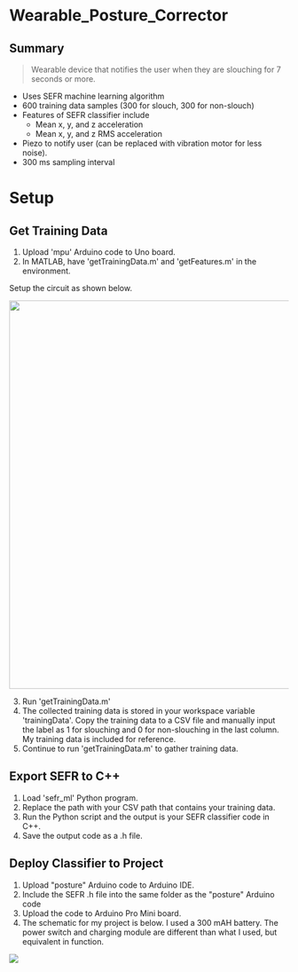 # Wearable_Posture_Corrector

## Summary
> Wearable device that notifies the user when they are slouching for 7 seconds or more.

- Uses SEFR machine learning algorithm
- 600 training data samples (300 for slouch, 300 for non-slouch)
- Features of SEFR classifier include 
  - Mean x, y, and z acceleration
  - Mean x, y, and z RMS acceleration
- Piezo to notify user (can be replaced with vibration motor for less noise).
- 300 ms sampling interval

# Setup
## Get Training Data
1. Upload 'mpu' Arduino code to Uno board.
2. In MATLAB, have 'getTrainingData.m' and 'getFeatures.m' in the environment.

Setup the circuit as shown below.

<img src="https://user-images.githubusercontent.com/84931559/120691398-697d4580-c474-11eb-9fd0-e62b2ad93697.png" width="700">

3. Run 'getTrainingData.m'
4. The collected training data is stored in your workspace variable 'trainingData'. Copy the training data to a CSV file and manually input the label as 1 for slouching and 0 for non-slouching in the last column. My training data is included for reference.
5. Continue to run 'getTrainingData.m' to gather training data.


## Export SEFR to C++
1. Load 'sefr_ml' Python program.
2. Replace the path with your CSV path that contains your training data.
3. Run the Python script and the output is your SEFR classifier code in C++. 
4. Save the output code as a .h file.

## Deploy Classifier to Project
1. Upload "posture" Arduino code to Arduino IDE.
2. Include the SEFR .h file into the same folder as the "posture" Arduino code
3. Upload the code to Arduino Pro Mini board.
4. The schematic for my project is below. I used a 300 mAH battery. The power switch and charging module are different than what I  used, but equivalent in function.
<img src="https://user-images.githubusercontent.com/84931559/150038112-4ea1d3c6-2236-400d-b85c-bd8eabf97f7b.JPG">

